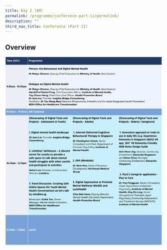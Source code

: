 ```yaml
---
title: Day 2 (AM)
permalink: /programme/conference-part-ii/permalink/
description: ""
third_nav_title: Conference (Part II)
---
```

## Overview
![](/images/day%202%20(am).png)